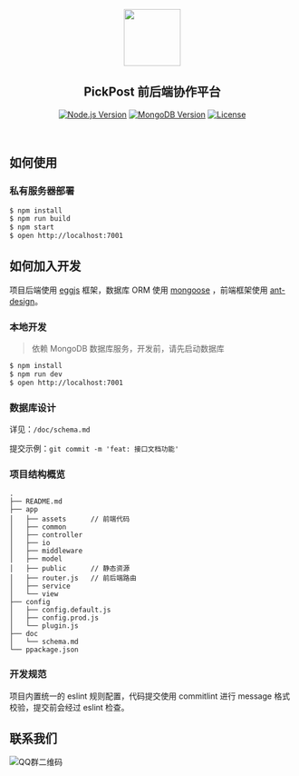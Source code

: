<p align="center"><a href="https://github.com/pickpost" target="_blank"><img width="100"src="https://gw.alipayobjects.com/mdn/O2O_shopdecorate/afts/img/A*DrIgRp7GgDYAAAAAAAAAAABjBAAAAQ/original"></a></p>
<h2 align="center">
  PickPost 前后端协作平台
</h2>

<p align="center">
  <a href="https://nodejs.org"><img src="https://img.shields.io/badge/node-%3E%3D8.9.1-green.svg?style=flat" alt="Node.js Version"></a>
  <a href="https://www.mongodb.com"><img src="https://img.shields.io/badge/mongo-%3E%3D3.4.1-green.svg?style=flat" alt="MongoDB Version"></a>
  <a href="https://opensource.org/licenses/GPL-3.0"><img src="https://img.shields.io/badge/license-GPL--3.0-blue.svg" alt="License"></a>
</p>
<br>

## 如何使用

### 私有服务器部署
```bash
$ npm install
$ npm run build
$ npm start
$ open http://localhost:7001
```

## 如何加入开发
项目后端使用 [eggjs](https://eggjs.org/) 框架，数据库 ORM 使用 [mongoose](https://mongoosejs.com) ，前端框架使用 [ant-design](https://ant.design)。

### 本地开发

> 依赖 MongoDB 数据库服务，开发前，请先启动数据库

```bash
$ npm install
$ npm run dev
$ open http://localhost:7001
```

### 数据库设计
详见：`/doc/schema.md`

提交示例：`git commit -m 'feat: 接口文档功能'`

### 项目结构概览
```
.
├── README.md
├── app
│   ├── assets      // 前端代码
│   ├── common
│   ├── controller
│   ├── io
│   ├── middleware
│   ├── model
│   ├── public      // 静态资源
│   ├── router.js   // 前后端路由
│   ├── service
│   └── view
├── config
│   ├── config.default.js
│   ├── config.prod.js
│   └── plugin.js
├── doc
│   └── schema.md
└── ppackage.json
```

### 开发规范

项目内置统一的 eslint 规则配置，代码提交使用 commitlint 进行 message 格式校验，提交前会经过 eslint 检查。

## 联系我们

![QQ群二维码](https://gw.alipayobjects.com/mdn/O2O_shopdecorate/afts/img/A*mdGeQIgyMkkAAAAAAAAAAABjBAAAAQ/original)